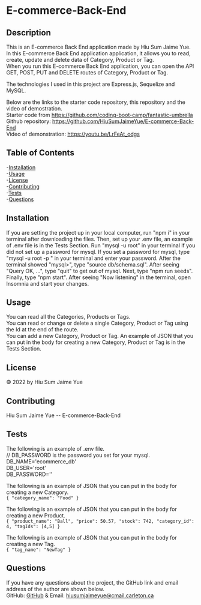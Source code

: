 # E-commerce-Back-End

## Description       
This is an E-commerce Back End application made by Hiu Sum Jaime Yue.         
In this E-commerce Back End application application, it allows you to read, create, update and delete data of Category, Product or Tag.         
When you run this E-commerce Back End application, you can open the API GET, POST, PUT and DELETE routes 
of Category, Product or Tag.       

The technologies I used in this project are Express.js, Sequelize and MySQL.

Below are the links to the starter code repository, this repository and the video of demostration.          
Starter code from https://github.com/coding-boot-camp/fantastic-umbrella         
Github repository: https://github.com/HiuSumJaimeYue/E-commerce-Back-End           
Video of demonstration: https://youtu.be/LrFeAt_odgs

## Table of Contents               
-[Installation](#installation)          
-[Usage](#usage)          
-[License](#license)          
-[Contributing](#contributing)          
-[Tests](#tests)        
-[Questions](#questions)        

## Installation         
If you are setting the project up in your local computer, run "npm i" in your terminal after downloading the files. Then, set up your .env file, an example of .env file is in the Tests Section. Run "mysql -u root" in your terminal if you did not set up a password for mysql. If you set a password for mysql, type "mysql -u root -p " in your terminal and enter your password. After the terminal showed "mysql>", type "source db/schema.sql". After seeing "Query OK, ...", type "quit" to get out of mysql. Next, type "npm run seeds". Finally, type "npm start". After seeing "Now listening" in the terminal, open Insomnia and start your changes.               

## Usage    
You can read all the Categories, Products or Tags.                
You can read or change or delete a single Category, Product or Tag using the Id at the end of the route.                           
You can add a new Category, Product or Tag. 
An example of JSON that you can put in the body for creating a new Category, Product or Tag is in the Tests Section.               
            
## License         
&copy; 2022 by Hiu Sum Jaime Yue       
         
## Contributing         
Hiu Sum Jaime Yue --  E-commerce-Back-End   

## Tests        
The following is an example of .env file.           
// DB_PASSWORD is the password you set for your mysql.          
DB_NAME='ecommerce_db'          
DB_USER='root'                  
DB_PASSWORD=''          

The following is an example of JSON that you can put in the body for creating a new Category.               
`{
  "category_name": "Food"
}`

The following is an example of JSON that you can put in the body for creating a new Product.               
`{
	"product_name": "Ball",
  "price": 50.57,
	"stock": 742,
	"category_id": 4,
  "tagIds": [4,5]
}`

The following is an example of JSON that you can put in the body for creating a new Tag.               
`{
	"tag_name": "NewTag"
}`

## Questions         
If you have any questions about the project, 
the GitHub link and email address of the author are shown below.                   
GitHub: [GitHub](https://github.com/HiuSumJaimeYue) 
& Email: [hiusumjaimeyue@cmail.carleton.ca](mailto:hiusumjaimeyue@cmail.carleton.ca)
